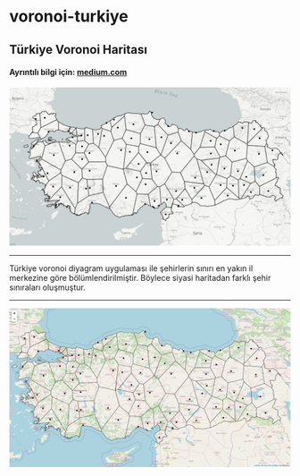 # voronoi-turkiye

## Türkiye Voronoi Haritası

#### Ayrıntılı bilgi için: [medium.com](https://medium.com/@coluck/turkiye-voronoi-haritasi-f8960080fe70)

![turkiye-voroni haritası](./img/voronoi-tr.png?raw=true)

---

Türkiye voronoi diyagram uygulaması ile şehirlerin sınırı en yakın il merkezine göre bölümlendirilmiştir. Böylece siyasi haritadan farklı şehir sınıraları oluşmuştur.

---

![turkiye-voroni haritası osm](./img/voronoi-tr2.png?raw=true)
